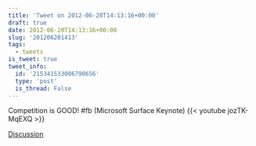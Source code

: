 ```yaml
---
title: 'Tweet on 2012-06-20T14:13:16+00:00'
draft: true
date: 2012-06-20T14:13:16+00:00
slug: '201206201413'
tags:
  - tweets
is_tweet: true
tweet_info:
  id: '215341533006790656'
  type: 'post'
  is_thread: False
---
```




Competition is GOOD! #fb (Microsoft Surface Keynote) {{< youtube jozTK-MqEXQ >}}

[Discussion](https://x.com/sytelus/status/215341533006790656)
